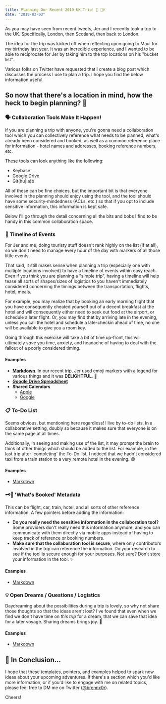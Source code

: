 ```yaml
---
title: Planning Our Recent 2019 UK Trip! 🚀 💂‍♀️
date: "2019-03-03"
---
```


As you may have seen from recent tweets, Jer and I recently took a trip to the UK. Specifically, London, then Scotland, then back to London. 

The idea for the trip was kicked off when reflecting upon going to Maui for my birthday last year. It was an incredible experience, and I wanted to be able to reciprocate for Jer by taking him to the top locations on his "bucket list".

Various folks on Twitter have requested that I create a blog post which discusses the process I use to plan a trip. I hope you find the below information useful. 

## So now that there's a location in mind, how the heck to begin planning? 🤔

### 🗣 Collaboration Tools Make It Happen!

If you are planning a trip with anyone, you're gonna need a collaboration tool which you can collectively reference what needs to be planned, what's already been considered and booked, as well as a common reference place for information - hotel names and addresses, booking reference numbers, etc.

These tools can look anything like the following:

- Keybase
- Google Drive
- Git(hu|la)b

All of these can be fine choices, but the important bit is that everyone involved in the planning should enjoy using the tool, and the tool should have some security-mindedness (ACLs, etc.) so that if you opt to include sensitive information, this information is kept safe.

Below I'll go through the detail concerning all the bits and bobs I find to be handy in this common collaboration space.

### 📅 Timeline of Events 

For Jer and me, doing touristy stuff doesn't rank highly on the list (if at all), so we don't need to manage every hour of the day with markers of all those little events.

That said, it still makes sense when planning a trip (especially one with multiple locations involved) to have a timeline of events within easy reach. Even if you think you are planning a "simple trip", having a timeline will help tease all sorts of shapes/sizes of logistics to you haven't immediately considered concerning the timings between the transportation, flights, hotel, meals. 

For example, you may realize that by booking an early morning flight that you have consequently cheated yourself out of a decent breakfast at the hotel and will consequently either need to seek out food at the airport, or schedule a later flight. Or, you may find that by arriving late in the evening, unless you call the hotel and schedule a late-checkin ahead of time, no one will be available to give you a room key. 

Going through this exercise will take a bit of time up-front, this will ultimately _save_ you time, anxiety, and headache of having to deal with the fallout of a poorly considered timing.

#### Examples

- [**Markdown**](https://github.com/brennx0r/trip_planning_template/blob/master/trip_template.MD#timeline).  In our recent trip, Jer used emoji markers with a legend for various things and it was **DELIGHTFUL**. 💜
- [**Google Drive Spreadsheet**](https://drive.google.com/open?id=1UEENlY462nlyEfyC-sGdklDfSEOFOfqFC5q_itmI-_4)
- **Shared Calendars**
  - [Apple](https://support.apple.com/kb/ph2690?locale=en_US)
  - [Google](https://support.google.com/calendar/answer/37082?hl=en)


### 📋 To-Do List 

Seems obvious, but mentioning here regardless! I live by to-do lists. In a collaborative setting, doubly so because it makes sure that everyone is on the same page at all times.

Additionally, in seeing and making use of the list, it may prompt the brain to think of other things which should be added to the list. For example, in the last trip after 'completing' the To-Do list, I noticed that we hadn't considered taxi from a train station to a very remote hotel in the evening. 😅

#### Examples

- [Markdown](https://github.com/brennx0r/trip_planning_template/blob/master/trip_template.MD#bookingsreservations-status)

### 🗝📕 'What's Booked' Metadata 

This can be flight, car, train, hotel, and all sorts of other reference information. A few pointers before adding the information:

- **Do you really need the sensitive information in the collaboration tool?** Some providers don't really need this information anymore, and you can communicate with them directly via mobile apps instead of having to keep track of reference or booking numbers.
- **Make sure that the collaboration tool is secure**, where only contributors involved in the trip can reference the information. Do your research to see if the tool is secure enough for your purposes. Not sure? Don't store your information in the tool. ✨

#### Examples

- [Markdown](https://github.com/brennx0r/trip_planning_template/blob/master/trip_template.MD#flight-information)

### 💡 Open Dreams / Questions / Logistics 

Daydreaming about the possibilities during a trip is lovely, so why not share those thoughts so that the ideas aren't lost? I've found that even when we find we don't have time on _this trip_ for a dream, that we can save that idea for a later voyage. Sharing dreams brings joy. 🌈

#### Examples

- [Markdown](https://github.com/brennx0r/trip_planning_template/blob/master/trip_template.MD#-ideas--wouldnt-it-be-neat-if)

## 🌯 In Conclusion...

I hope that these templates, pointers, and examples helped to spark new ideas about your upcoming adventures. If there's a section which you'd like more information, or if you'd like to engage with me on related topics, please feel free to DM me on Twitter ([@brennx0r](https://twitter.com/brennx0r)).

Cheers! 

